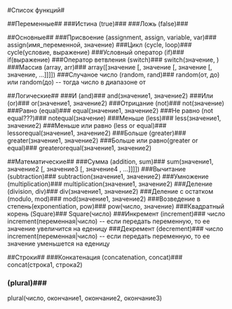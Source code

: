 #Список функций#

##Переменные##
###Истина (true)###
###Ложь (false)###

##Основные##
###Присвоение (assignment, assign, variable, var)###
assign(имя_переменной, значение)
###Цикл (cycle, loop)###
cycle(условие, выражение)
###Условный оператор (if)###
if(выражение)
###Оператор ветвления (switch)###
switch(значение, )
###Массив (array, arr)###
array([значение [, значение [, значение [, значение, ...]]]])
###Случаное число (random, rand)###
random(от, до)
или
random(до) -- тогда число в диапазоне от

##Логические##
###И (and)###
and(значение1, значение2)
###Или (or)###
or(значение1, значение2)
###Отрицание (not)###
not(значение)
###Равно (equal)###
equal(значение1, значение2)
###Не равно (not equal???)###
notequal(значение)
###Меньше (less)###
less(значение1, значение2)
###Меньше или равно (less or equal)###
lessorequal(значение1, значение2)
###Больше (greater)###
greater(значение1, значение2)
###Больше или равно(greater or equal)###
greaterorequal(значение1, значение2)

##Математические##
###Сумма (addition, sum)###
sum(значение1, значение2 [, значение3 [, значение4 , ...]]]])
###Вычитание (subtraction)###
subtraction(значение1, значение2)
###Умножение (multiplication)###
multiplication(значение1, значение2)
###Деление (division, div)###
div(значение1, значение2)
###Деление с остатком (modulo, mod)###
mod(значение1, значение2)
###Возведение в степень(exponentiation, pow)###
pow(число, значение)
###Квадратный корень (Square)###
Square(число)
###Инкремент (increment)###
число increment(переменная|число) -- если передать переменную, то ее значение увеличится на еденицу
###Декремент (decrement)###
число increment(переменная|число) -- если передать переменную, то ее значение уменьшется на еденицу

##Строки##
###Конкатенация (concatenation, concat)###
concat(строка1, строка2)
### (plural)###
plural(число, окончание1, окончание2, окончание3)